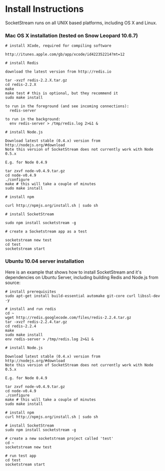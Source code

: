 Install Instructions
====================

SocketStream runs on all UNIX based platforms, including OS X and Linux.

### Mac OS X installation (tested on Snow Leopard 10.6.7)

    # install XCode, required for compiling software
    
    http://itunes.apple.com/gb/app/xcode/id422352214?mt=12
    
    # install Redis
    
    download the latest version from http://redis.io
    
    tar -xvzf redis-2.2.X.tar.gz
    cd redis-2.2.X
    make
    make test # this is optional, but they recommend it
    sudo make install
    
    to run in the foreground (and see incoming connections):
      redis-server
  
    to run in the background:
      env redis-server > /tmp/redis.log 2>&1 &
    
    # install Node.js
    
    Download latest stable (0.4.x) version from http://nodejs.org/#download
    Note this version of SocketStream does not currently work with Node 0.5.x

    E.g. for Node 0.4.9

    tar zxvf node-v0.4.9.tar.gz
    cd node-v0.4.9
    ./configure
    make # this will take a couple of minutes
    sudo make install
    
    # install npm
    
    curl http://npmjs.org/install.sh | sudo sh
  
    # install SocketStream
    
    sudo npm install socketstream -g
    
    # create a Socketstream app as a test
    
    socketstream new test
    cd test
    socketstream start
    

### Ubuntu 10.04 server installation

Here is an example that shows how to install SocketStream and it's dependencies on Ubuntu Server, including building Redis and Node.js from source:

    # install prerequisites
    sudo apt-get install build-essential automake git-core curl libssl-dev -y
    
    # install and run redis
    cd ~
    wget http://redis.googlecode.com/files/redis-2.2.4.tar.gz
    tar -xvzf redis-2.2.4.tar.gz
    cd redis-2.2.4
    make
    sudo make install
    env redis-server > /tmp/redis.log 2>&1 &
    
    # install Node.js
    
    Download latest stable (0.4.x) version from http://nodejs.org/#download
    Note this version of SocketStream does not currently work with Node 0.5.x

    E.g. for Node 0.4.9

    tar zxvf node-v0.4.9.tar.gz
    cd node-v0.4.9
    ./configure
    make # this will take a couple of minutes
    sudo make install

    # install npm
    curl http://npmjs.org/install.sh | sudo sh
    
    # install SocketStream
    sudo npm install socketstream -g
    
    # create a new socketstream project called 'test'
    cd ~
    socketstream new test
    
    # run test app
    cd test
    socketstream start
    
    
    
